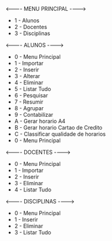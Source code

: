 <---- MENU PRINCIPAL ---->
- 1 - Alunos
- 2 - Docentes
- 3 - Disciplinas

<---- ALUNOS ---->
- 0 - Menu Principal
- 1 - Importar
- 2 - Inserir
- 3 - Alterar
- 4 - Eliminar
- 5 - Listar Tudo
- 6 - Pesquisar
- 7 - Resumir
- 8 - Agrupar
- 9 - Contabilizar
- A - Gerar horario A4
- B - Gerar horario Cartao de Credito
- C - Classificar qualidade de horarios
- 0 - Menu Principal

<---- DOCENTES ---->
- 0 - Menu Principal
- 1 - Importar 
- 2 - Inserir
- 3 - Eliminar
- 4 - Listar Tudo


<---- DISCIPLINAS ---->
- 0 - Menu Principal
- 1 - Inserir
- 2 - Eliminar
- 3 - Listar Tudo 


